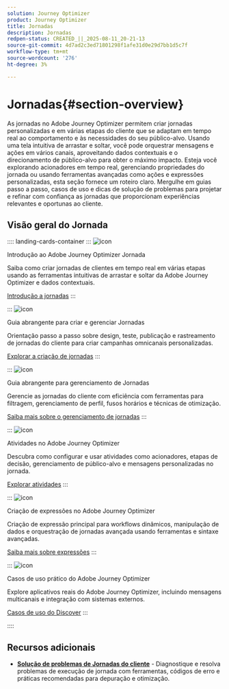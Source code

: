 ```yaml
---
solution: Journey Optimizer
product: Journey Optimizer
title: Jornadas
description: Jornadas
redpen-status: CREATED_||_2025-08-11_20-21-13
source-git-commit: 4d7ad2c3ed71801298f1afe31d0e29d7bb1d5c7f
workflow-type: tm+mt
source-wordcount: '276'
ht-degree: 3%

---
```



# Jornadas{#section-overview}

As jornadas no Adobe Journey Optimizer permitem criar jornadas personalizadas e em várias etapas do cliente que se adaptam em tempo real ao comportamento e às necessidades do seu público-alvo. Usando uma tela intuitiva de arrastar e soltar, você pode orquestrar mensagens e ações em vários canais, aproveitando dados contextuais e o direcionamento de público-alvo para obter o máximo impacto. Esteja você explorando acionadores em tempo real, gerenciando propriedades do jornada ou usando ferramentas avançadas como ações e expressões personalizadas, esta seção fornece um roteiro claro. Mergulhe em guias passo a passo, casos de uso e dicas de solução de problemas para projetar e refinar com confiança as jornadas que proporcionam experiências relevantes e oportunas ao cliente.

## Visão geral do Jornada

:::: landing-cards-container
:::
![icon](https://cdn.experienceleague.adobe.com/icons/circle-play.svg?lang=pt-BR)

Introdução ao Adobe Journey Optimizer Jornada

Saiba como criar jornadas de clientes em tempo real em várias etapas usando as ferramentas intuitivas de arrastar e soltar da Adobe Journey Optimizer e dados contextuais.

[Introdução a jornadas](../using/building-journeys/journey.md)
:::

:::
![icon](https://cdn.experienceleague.adobe.com/icons/list-check.svg?lang=pt-BR)

Guia abrangente para criar e gerenciar Jornadas

Orientação passo a passo sobre design, teste, publicação e rastreamento de jornadas do cliente para criar campanhas omnicanais personalizadas.

[Explorar a criação de jornadas](create-journey-landing-page.md)
:::

:::
![icon](https://cdn.experienceleague.adobe.com/icons/gear.svg?lang=pt-BR)

Guia abrangente para gerenciamento de Jornadas

Gerencie as jornadas do cliente com eficiência com ferramentas para filtragem, gerenciamento de perfil, fusos horários e técnicas de otimização.

[Saiba mais sobre o gerenciamento de jornadas](manage-journey-landing-page.md)
:::

:::
![icon](https://cdn.experienceleague.adobe.com/icons/puzzle-piece.svg?lang=pt-BR)

Atividades no Adobe Journey Optimizer

Descubra como configurar e usar atividades como acionadores, etapas de decisão, gerenciamento de público-alvo e mensagens personalizadas no jornada.

[Explorar atividades](about-journey-building-landing-page.md)
:::

:::
![icon](https://cdn.experienceleague.adobe.com/icons/code-branch.svg?lang=pt-BR)

Criação de expressões no Adobe Journey Optimizer

Criação de expressão principal para workflows dinâmicos, manipulação de dados e orquestração de jornadas avançada usando ferramentas e sintaxe avançadas.

[Saiba mais sobre expressões](building-advanced-conditions-journeys-landing-page.md)
:::

:::
![icon](https://cdn.experienceleague.adobe.com/icons/bullseye.svg?lang=pt-BR)

Casos de uso prático do Adobe Journey Optimizer

Explore aplicativos reais do Adobe Journey Optimizer, incluindo mensagens multicanais e integração com sistemas externos.

[Casos de uso do Discover](journey-use-cases-landing-page.md)
:::

::::


## Recursos adicionais

- **[Solução de problemas de Jornadas do cliente](troubleshoot-journey-landing-page.md)** - Diagnostique e resolva problemas de execução de jornada com ferramentas, códigos de erro e práticas recomendadas para depuração e otimização.
